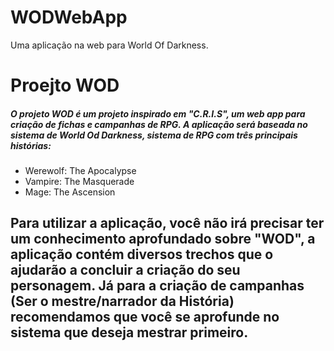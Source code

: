 # WODWebApp
Uma aplicação na web para World Of Darkness.

<h1>Proejto WOD</h1>
<h5>O projeto WOD é um projeto inspirado em "C.R.I.S", um web app para criação de fichas e campanhas de RPG.
  A aplicação será baseada no sistema de World Od Darkness, sistema de RPG com três principais histórias:</h5>
    <ul>
        <li>Werewolf: The Apocalypse</li>
        <li>Vampire: The Masquerade</li>
        <li>Mage: The Ascension</li>
    </ul>

  <h2>Para utilizar a aplicação, você não irá precisar ter um conhecimento aprofundado sobre "WOD",
  a aplicação contém diversos trechos que o ajudarão a concluir a criação do seu personagem.
  Já para a criação de campanhas (Ser o mestre/narrador da História) recomendamos que você se aprofunde
  no sistema que deseja mestrar primeiro.</h2>
